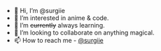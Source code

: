 - 👋 Hi, I’m @surgiie
- 👀 I’m interested in anime & code.
- 🌱 I’m ~~currently~~ always learning.
- 💞️ I’m looking to collaborate on anything magical.
- 📫 How to reach me - [@surgiie](https://twitter.com/surgiiie)
